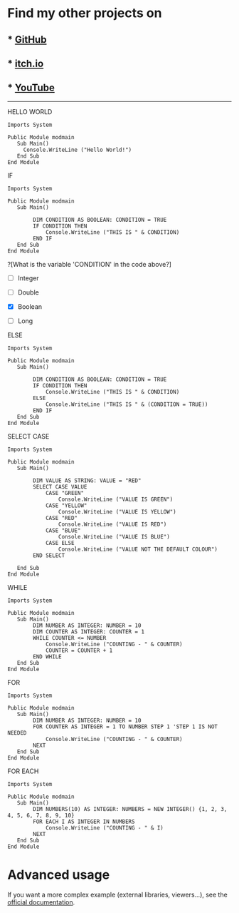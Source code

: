 # **Find my other projects on**
## * [**GitHub**](https://github.com/SarahRawlinson) <br>
## * [**itch.io**](https://sarahrawlinson.itch.io) <br>
## * [**YouTube**](https://www.youtube.com/channel/UCZzctauCe1sxTTCsK93Tlmw) <br>

---
HELLO WORLD
```vb.net runnable
Imports System

Public Module modmain
   Sub Main()
     Console.WriteLine ("Hello World!")
   End Sub
End Module
```
IF

```vb.net runnable
Imports System

Public Module modmain
   Sub Main()

        DIM CONDITION AS BOOLEAN: CONDITION = TRUE
        IF CONDITION THEN
            Console.WriteLine ("THIS IS " & CONDITION)
        END IF
   End Sub
End Module
```

?[What is the variable 'CONDITION' in the code above?]
-[ ] Integer
-[ ] Double
-[x] Boolean
-[ ] Long


ELSE

```vb.net runnable
Imports System

Public Module modmain
   Sub Main()

        DIM CONDITION AS BOOLEAN: CONDITION = TRUE
        IF CONDITION THEN
            Console.WriteLine ("THIS IS " & CONDITION)
        ELSE
            Console.WriteLine ("THIS IS " & (CONDITION = TRUE))
        END IF
   End Sub
End Module
```

SELECT CASE

```vb.net runnable
Imports System

Public Module modmain
   Sub Main()

        DIM VALUE AS STRING: VALUE = "RED"
        SELECT CASE VALUE
            CASE "GREEN"
                Console.WriteLine ("VALUE IS GREEN")
            CASE "YELLOW"
                Console.WriteLine ("VALUE IS YELLOW")
            CASE "RED"
                Console.WriteLine ("VALUE IS RED")
            CASE "BLUE"
                Console.WriteLine ("VALUE IS BLUE")
            CASE ELSE
                Console.WriteLine ("VALUE NOT THE DEFAULT COLOUR")
        END SELECT
        
   End Sub
End Module
```

WHILE

```vb.net runnable
Imports System

Public Module modmain
   Sub Main()
        DIM NUMBER AS INTEGER: NUMBER = 10
        DIM COUNTER AS INTEGER: COUNTER = 1
        WHILE COUNTER <= NUMBER
            Console.WriteLine ("COUNTING - " & COUNTER)
            COUNTER = COUNTER + 1
        END WHILE
   End Sub
End Module
```
FOR

```vb.net runnable
Imports System

Public Module modmain
   Sub Main()
        DIM NUMBER AS INTEGER: NUMBER = 10
        FOR COUNTER AS INTEGER = 1 TO NUMBER STEP 1 'STEP 1 IS NOT NEEDED
            Console.WriteLine ("COUNTING - " & COUNTER)
        NEXT
   End Sub
End Module
```

FOR EACH

```vb.net runnable
Imports System

Public Module modmain
   Sub Main()
        DIM NUMBERS(10) AS INTEGER: NUMBERS = NEW INTEGER() {1, 2, 3, 4, 5, 6, 7, 8, 9, 10}
        FOR EACH I AS INTEGER IN NUMBERS
            Console.WriteLine ("COUNTING - " & I)
        NEXT 
   End Sub
End Module
```


# Advanced usage

If you want a more complex example (external libraries, viewers...), see the [official documentation](https://tech.io/playgrounds/408/tech-io-documentation).
